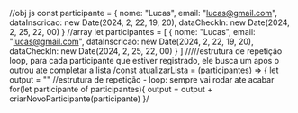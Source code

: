 //obj js
const participante = {
  nome: "Lucas",
  email: "lucas@gmail.com",
  dataInscricao: new Date(2024, 2, 22, 19, 20),
  dataCheckIn: new Date(2024, 2, 25, 22, 00)
}
//array
let participantes = [
  {
nome: "Lucas",
email: "lucas@gmail.com",
dataInscricao: new Date(2024, 2, 22, 19, 20),
dataCheckIn: new Date(2024, 2, 25, 22, 00) 
  }
]
/////estrutura de repetição loop, para cada participante que estiver registrado, ele busca um apos o outrou ate completar a lista
/const atualizarLista = (participantes) => {
  let output = ""
  //estrutura de repetição - loop: sempre vai rodar ate acabar
  for(let participante of participantes){
      output = output + criarNovoParticipante(participante)
  }/